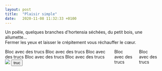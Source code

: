 ```yaml
---
layout: post
title:  "Plaisir simple"
date:   2020-11-08 11:32:33 +0100
---
```


Un poêle, quelques branches d'hortensia séchées, du petit bois, une allumette...  
Fermer les yeux et laisser le crépitement vous réchauffer le cœur.
<div class="container">
  <div class="columns">
    <div class="card column col-3">
        Bloc avec des trucs
        Bloc avec des trucs
        Bloc avec des trucs
        Bloc avec des trucs
        Bloc avec des trucs
        <img src="/jekyll-local/assets/images/j-investis.png">
        <button class="btn btn-primary"> truc</button>
    </div>
    <div class="column col-6">Bloc avec des trucs</div>
    <div class="column col-3">Bloc avec des trucs</div>
  </div>
</div>